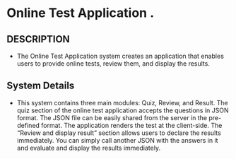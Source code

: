 # Online Test Application .


## DESCRIPTION

* The Online Test Application system creates an application that enables users to provide online tests, review them, and display the results.

## System Details
* This system contains three main modules: Quiz, Review, and Result. The quiz section of the online test application accepts the questions in JSON format. The JSON file can be easily shared from the server in the pre-defined format. The application renders the test at the client-side.
The “Review and display result” section allows users to declare the results immediately. You can simply call another JSON with the answers in it and evaluate and display the results immediately.
